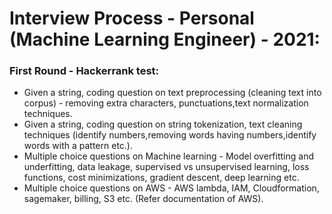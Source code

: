 # Interview Process - Personal (Machine Learning Engineer) - 2021:  
### First Round - Hackerrank test:  
+ Given a string, coding question on text preprocessing (cleaning text into corpus) - removing extra characters, punctuations,text normalization techniques.  
+ Given a string, coding question on string tokenization, text cleaning techniques (identify numbers,removing words having numbers,identify words with a pattern etc.).  
+ Multiple choice questions on Machine learning - Model overfitting and underfitting, data leakage, supervised vs unsupervised learning, loss functions, cost minimizations, gradient descent, deep learning etc.  
+ Multiple choice questions on AWS - AWS lambda, IAM, Cloudformation, sagemaker, billing, S3 etc. (Refer documentation of AWS).  
